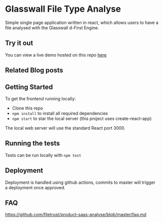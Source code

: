 # Glasswall File Type Analyse

Simple single page application written in react, which allows users to have a file analysed with the Glasswall d-First Engine.

## Try it out
You can view a live demo hosted on this repo [here](https://filetrust.github.io/cloudsdk-aws-analyse-api/#/)

## Related Blog posts

## Getting Started
To get the frontend running locally:
* Clone this repo
* `npm install` to install all required dependencies
* `npm start` to star the local server (this project uses create-react-app)

The local web server will use the standard React port 3000.

## Running the tests

Tests can be run locally with `npm test`

## Deployment

Deployment is handled using github actions, commits to master will trigger a deployment once approved.

## FAQ

https://github.com/filetrust/product-saas-analyse/blob/master/faq.md